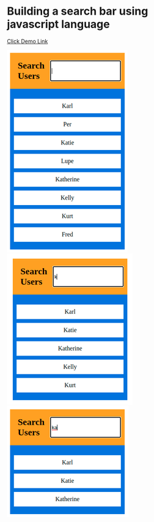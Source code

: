 # Building a search bar using javascript language

[Click Demo Link](https://dghousi.github.io/build-a-searchbar/)

<img src="screenshots/screen1.png">

<img src="screenshots/screen2.png">

<img src="screenshots/screen3.png">
